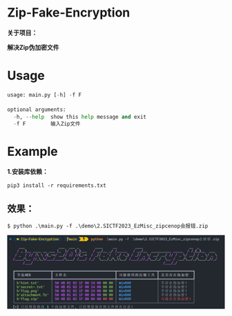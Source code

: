 # Zip-Fake-Encryption

**关于项目：**

**解决Zip伪加密文件**

# Usage

```python
usage: main.py [-h] -f F

optional arguments:
  -h, --help  show this help message and exit
  -f F        输入Zip文件
```

# Example

**1.安装库依赖：**

```
pip3 install -r requirements.txt
```

## 效果：

```
$ python .\main.py -f .\demo\2.SICTF2023_EzMisc_zipcenop会报错.zip
```

![image-20230925190138655](images/image-20230925190138655.png)